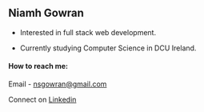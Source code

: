 ## Niamh Gowran

* Interested in full stack web development.

* Currently studying Computer Science in DCU Ireland.

#### How to reach me: 
Email - nsgowran@gmail.com

Connect on [Linkedin](https://www.linkedin.com/in/niamh-gowran-6b3b24221/)
